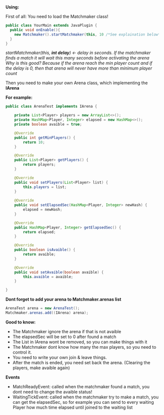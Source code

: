 **Using:**

First of all: You need to load the Matchmaker class!

```java
public class YourMain extends JavaPlugin {
  public void onEnable(){
    new Matchmaker().startMatchmaker(this, 10 /*See explaination below*/);
  }
}
```

*startMatchmaker(this, **int delay**) <- delay in seconds. If the matchmaker finds a match it will wait this many seconds before activating the arena*<br>
*Why is this good? Because if the arena reach the min player count and if the delay is 0, then that arena will never have more than minimum player count*

Then you need to make your own Arena class, which implementing the **IArena**

**For example:**
```java
public class ArenaTest implements IArena {

	private List<Player> players = new ArrayList<>();
	private HashMap<Player, Integer> elapsed = new HashMap<>();
	private boolean avaible = true;

	@Override
	public int getMinPlayers() {
		return 10;
	}

	@Override
	public List<Player> getPlayers() {
		return players;
	}

	@Override
	public void setPlayers(List<Player> list) {
		this.players = list;
	}
	
	@Override
	public void setElapsedSec(HashMap<Player, Integer> newHash) {
		elapsed = newHash;
	}

	@Override
	public HashMap<Player, Integer> getElapsedSec() {
		return elapsed;
	}

	@Override
	public boolean isAvaible() {
		return avaible;
	}

	@Override
	public void setAvaible(boolean avaible) {
		this.avaible = avaible;
	}

}
```

**Dont forget to add your arena to Matchmaker.arenas list**
```java
ArenaTest arena = new ArenaTest();
Matchmaker.arenas.add((IArena) arena);
```

**Good to know:**<br>
- The Matchmaker ignore the arena if that is not avaible
- The elapsedSec will be set to 0 after found a match
- The List<Player> in IArena wont be removed, so you can make things with it
- The Matchmaker dont know how many the max players, so you need to control it.
- You need to write your own join & leave things.
- After the match is ended, you need set back the arena. (Clearing the players, make avaible again)
	
**Events**
- MatchReadyEvent: called when the matchmaker found a match, you dont need to change the avaible status!
- WaitingTickEvent: called when the matchmaker try to make a match, you can get the elapsedSec, so for example you can send to every waiting Player how much time elapsed until joined to the waiting list
